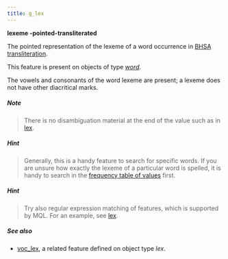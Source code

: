 ```yaml
---
title: g_lex
---
```


**lexeme -pointed-transliterated**


The pointed representation of the lexeme of a word occurrence in 
[BHSA transliteration]({{tfd}}/Writing/Hebrew.html).

This feature is present on objects of type [*word*](otype).

The vowels and consonants of the word lexeme are present; a lexeme does not have other diacritical marks.

##### Note
> There is no disambiguation material at the end of the value such as in [lex](lex).

##### Hint
> Generally, this is a handy feature to search for specific words.
If you are unsure how exactly the lexeme of a particular word is spelled, it is handy to search in the
[frequency table of values](../index/g_lex)
first. 

##### Hint
> Try also regular expression matching of features, which is supported by MQL. For an example, see [lex](lex).

##### See also

* [voc_lex](voc_lex), a related feature defined on object type *lex*.

